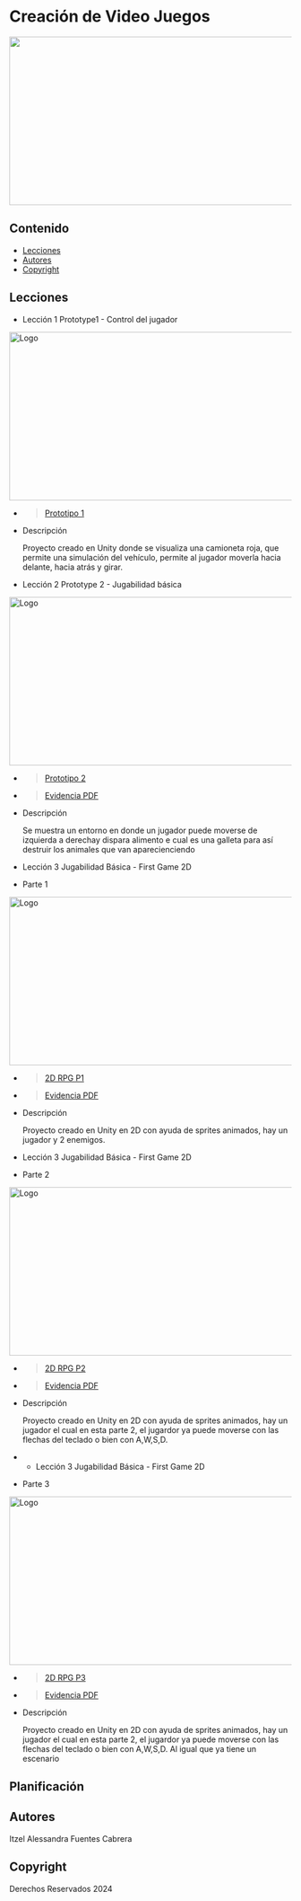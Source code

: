 # Creación de Video Juegos
<p align="center">
    <img src="https://github.com/user-attachments/assets/fcc0369e-3cdc-4f70-8e6b-c47032c8f7e1" alt="Logo" width=1200 height=300>




## Contenido

- [Lecciones](#lecciones)
- [Autores](#autores)
- [Copyright](#copyright)



## Lecciones

* Lección 1 Prototype1 - Control del jugador
<img src="https://github.com/user-attachments/assets/71d8e0bf-8bb5-4aa0-85f4-4c671a32c5c8" alt="Logo" width=1200 height=300>

  * > [Prototipo 1](https://github.com/ItzelFuentes/Unidad_2_Creacion-de-Videojuegos_GIDS4103/blob/main/Prototipo%201/prototipo1%20terminado.unitypackage)
  * Descripción
    <p> Proyecto creado en Unity donde se visualiza una camioneta roja, que permite una simulación del vehículo, permite al jugador moverla hacia delante, hacia atrás y girar. </p>
    
* Lección 2 Prototype 2 - Jugabilidad básica
<img src="https://github.com/user-attachments/assets/f1cee3af-d57d-4c2a-9957-2f2cec6cc8c6" alt="Logo" width=1200 height=300>

  * > [Prototipo 2](https://github.com/ItzelFuentes/Unidad_2_Creacion-de-Videojuegos_GIDS4103/blob/main/Prototipo%202/prototipo2%20terminado.unitypackage)
  * > [Evidencia PDF](https://github.com/ItzelFuentes/Unidad_2_Creacion-de-Videojuegos_GIDS4103/blob/main/Prototipo%202/LECCION2_Fuentes_Cabrera_Itzel_Alessandra.pdf)
  * Descripción
    <p> Se muestra un entorno en donde un jugador puede moverse de izquierda a derechay dispara alimento e cual es una galleta para así destruir los animales que van aparecienciendo </p>
    
* Lección 3 Jugabilidad Básica - First Game 2D
* Parte 1
<img src="https://github.com/user-attachments/assets/4179710b-80d2-4dd9-aa6c-07feb321546d" alt="Logo" width=1200 height=300>

  * > [2D RPG P1](https://github.com/ItzelFuentes/Unidad_2_Creacion-de-Videojuegos_GIDS4103/blob/main/2D%20RPG/2D%20RPG%20terminado.unitypackage)
  * > [Evidencia PDF](https://github.com/ItzelFuentes/Unidad_2_Creacion-de-Videojuegos_GIDS4103/blob/main/2D%20RPG/LECCION3_Fuentes_Cabrera_Itzel_Alessandra.pdf)
  * Descripción
    <p> Proyecto creado en Unity en 2D con ayuda de sprites animados, hay un jugador y 2 enemigos.</p>
    
* Lección 3 Jugabilidad Básica - First Game 2D
* Parte 2
<img src="https://github.com/user-attachments/assets/0855cfdd-b245-47e4-bd52-821919a2d26b" alt="Logo" width=1200 height=300>

  * > [2D RPG P2](https://github.com/ItzelFuentes/Unidad_2_Creacion-de-Videojuegos_GIDS4103/blob/main/Leccion3%202D%20RPG%20P2/2D%20RPG%20P2.unitypackage)
  * > [Evidencia PDF](https://github.com/ItzelFuentes/Unidad_2_Creacion-de-Videojuegos_GIDS4103/blob/main/Leccion3%202D%20RPG%20P2/LECCION3_P2_Fuentes_Cabrera_Itzel_Alessandra.pdf)
  * Descripción
    <p> Proyecto creado en Unity en 2D con ayuda de sprites animados, hay un jugador el cual en esta parte 2, el jugardor ya puede moverse con las flechas del teclado o bien con A,W,S,D.</p>

* * Lección 3 Jugabilidad Básica - First Game 2D
* Parte 3
<img src="https://github.com/user-attachments/assets/5dd0a208-83b9-4578-b5f7-f66861648cf6" alt="Logo" width=1200 height=300>

  * > [2D RPG P3]()
  * > [Evidencia PDF](https://github.com/ItzelFuentes/Unidad_2_Creacion-de-Videojuegos_GIDS4103/blob/main/Leccion3%202D%20RPG%20P3/LECCION3_P3_Fuentes_Cabrera_Itzel_Alessandra.pdf)
  * Descripción
    <p> Proyecto creado en Unity en 2D con ayuda de sprites animados, hay un jugador el cual en esta parte 2, el jugardor ya puede moverse con las flechas del teclado o bien con A,W,S,D. Al igual que ya tiene un escenario </p>

  


## Planificación


## Autores
Itzel Alessandra Fuentes Cabrera

## Copyright
Derechos Reservados 2024
